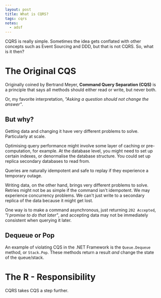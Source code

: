 ```yaml
---
layout: post
title: What is CQRS?
tags: cqrs
notes:
  - adsf
---
```


CQRS is really simple. Sometimes the idea gets conflated with other concepts such as Event Sourcing and DDD, but that is not CQRS. So, what is it then?

# The Original CQS

Originally coined by Bertrand Meyer, **Command Query Separation (CQS)** is a principle that says all methods should either read or write, but never both.

> 

Or, my favorite interpretation, *"Asking a question should not change the answer"*.

## But why?

Getting data and changing it have very different problems to solve. Particularly at scale.

Optimising query performance might involve some layer of caching or pre-computation, for example. At the database level, you might need to set up certain indexes, or denormalise the database structure. You could set up replica secondary databases to read from.

Queries are naturally idempotent and safe to replay if they experience a temporary outage.

Writing data, on the other hand, brings very different problems to solve. Retries might not be as simple if the command isn't idempotent. We may experience concurrency problems. We can't just write to a secondary replica of the data because it might get lost.

One way is to make a command asynchronous, just returning `202 Accepted`, *"I promise to do that later"*, and accepting data may not be immediately consistent when querying it later.

## Dequeue or Pop

An example of violating CQS in the .NET Framework is the `Queue.Dequeue` method, or `Stack.Pop`. These methods return a result *and* change the state of the queue/stack.

# The R - Responsibility

CQRS takes CQS a step further.
